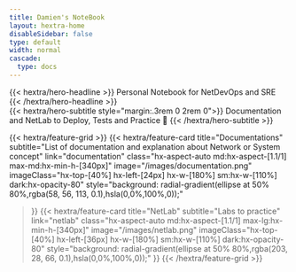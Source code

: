 ```yaml
---
title: Damien's NoteBook
layout: hextra-home
disableSidebar: false
type: default
width: normal
cascade:
  type: docs
---
```

<!-- markdownlint-disable MD033 MD034-->

<div class="hx-mt-6 hx-mb-6">
{{< hextra/hero-headline >}}
  Personal Notebook  
  for NetDevOps and SRE
{{< /hextra/hero-headline >}}
</div>

<div class="hx-mb-12">
{{< hextra/hero-subtitle style="margin:.3rem 0 2rem 0">}}
  Documentation and NetLab to Deploy,  
  Tests and Practice 🚀
{{< /hextra/hero-subtitle >}}
</div>

<div class="hx-mt-6"></div>

{{< hextra/feature-grid >}}
  {{< hextra/feature-card
    title="Documentations"
    subtitle="List of documentation and explanation about Network or System concept"
    link="documentation"
    class="hx-aspect-auto md:hx-aspect-[1.1/1] max-md:hx-min-h-[340px]"
    image="/images/documentation.png"
    imageClass="hx-top-[40%] hx-left-[24px] hx-w-[180%] sm:hx-w-[110%] dark:hx-opacity-80"
    style="background: radial-gradient(ellipse at 50% 80%,rgba(58, 56, 113, 0.1),hsla(0,0%,100%,0));"
  >}}
  {{< hextra/feature-card
    title="NetLab"
    subtitle="Labs to practice"
    link="netlab"
    class="hx-aspect-auto md:hx-aspect-[1.1/1] max-lg:hx-min-h-[340px]"
    image="/images/netlab.png"
    imageClass="hx-top-[40%] hx-left-[36px] hx-w-[180%] sm:hx-w-[110%] dark:hx-opacity-80"
    style="background: radial-gradient(ellipse at 50% 80%,rgba(203, 28, 66, 0.1),hsla(0,0%,100%,0));"
  >}}
{{< /hextra/feature-grid >}}
